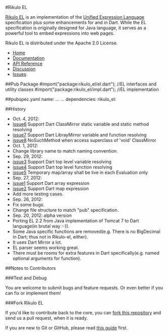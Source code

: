 #Rikulo EL

[Rikulo EL](http://rikulo.org) is an implementation of the [Unified Expression
 Language](http://en.wikipedia.org/wiki/Unified_Expression_Language) 
 specification plus some enhancements for and in Dart. While the EL specification
 is originally designed for Java language, it serves as a powerful tool to embed 
 expressions into web pages.
 
Rikulo EL is distributed under the Apache 2.0 License.

* [Home](http://rikulo.org)
* [Documentation](http://docs.rikulo.org)
* [API Reference](http://api.rikulo.org)
* [Discussion](http://stackoverflow.com/questions/tagged/rikulo)
* [Issues](https://github.com/rikulo/rikulo-el/issues)

##Pub Package
    #import("package:rikulo_el/el.dart");
    //EL interfaces and utility classes
    #import("package:rikulo_el/impl.dart");
    //EL implementation

##pubspec.yaml
    name: ...
	...
	dependencies:
	  rikulo_el:
	  
##History
* Oct. 4, 2012:
 * [issue6](https://github.com/rikulo/rikulo-el/issues/6) Support Dart ClassMirror static variable and static method resolving
 * [issue7](https://github.com/rikulo/rikulo-el/issues/7) Support Dart LibrayMirror variable and function resolving
 * [issue8](https://github.com/rikulo/rikulo-el/issues/8) NoSuchMethod when access superclass of 'void' ClassMirror
* Oct. 1, 2012:
 * Change library name to match naming convention. 
* Sep. 29, 2012:
 * [issue3](https://github.com/rikulo/rikulo-el/issues/3) Support Dart top level variable resolving
 * [issue4](https://github.com/rikulo/rikulo-el/issues/4) Support Dart top level function resolving
 * [issue5](https://github.com/rikulo/rikulo-el/issues/5) Temporary map/array shall be live in each Evaluation only
* Sep. 27, 2012:
 * [issue1](https://github.com/rikulo/rikulo-el/issues/1) Support Dart array expression
 * [issue2](https://github.com/rikulo/rikulo-el/issues/2) Support Dart map expression
 * Add more testing cases.
* Sep. 26, 2012: 
 * Fix some bugs.
 * Change file structure to match "pub" specification.
* Sep. 20, 2012: alpha version
 * Porting EL 2.2 from Java implementation of Tomcat 7 to Dart language(in brutal way :-)).
 * Some Java specific functions are removed(e.g. There is no BigDecimal in Dart; thus not in Rikulo-el, either).
 * It uses Dart Mirror a lot.
 * EL parser seems working great.
 * There must be rooms for extra features in Dart specifically(e.g. named optional arguments for function).

##Notes to Contributors

###Test and Debug

You are welcome to submit bugs and feature requests. Or even better if you can fix or implement them!

###Fork Rikulo EL

If you'd like to contribute back to the core, you can [fork this repository](https://help.github.com/articles/fork-a-repo) and send us a pull request, when it is ready.

If you are new to Git or GitHub, please read [this guide](https://help.github.com/) first.
